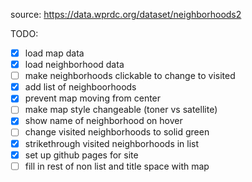 source: https://data.wprdc.org/dataset/neighborhoods2

TODO:
- [x] load map data
- [x] load neighborhood data
- [ ] make neighborhoods clickable to change to visited
- [x] add list of neighboorhoods
- [x] prevent map moving from center
- [ ] make map style changeable (toner vs satellite)
- [x] show name of neighborhood on hover
- [ ] change visited neighborhoods to solid green
- [x] strikethrough visited neighborhoods in list
- [x] set up github pages for site
- [ ] fill in rest of non list and title space with map